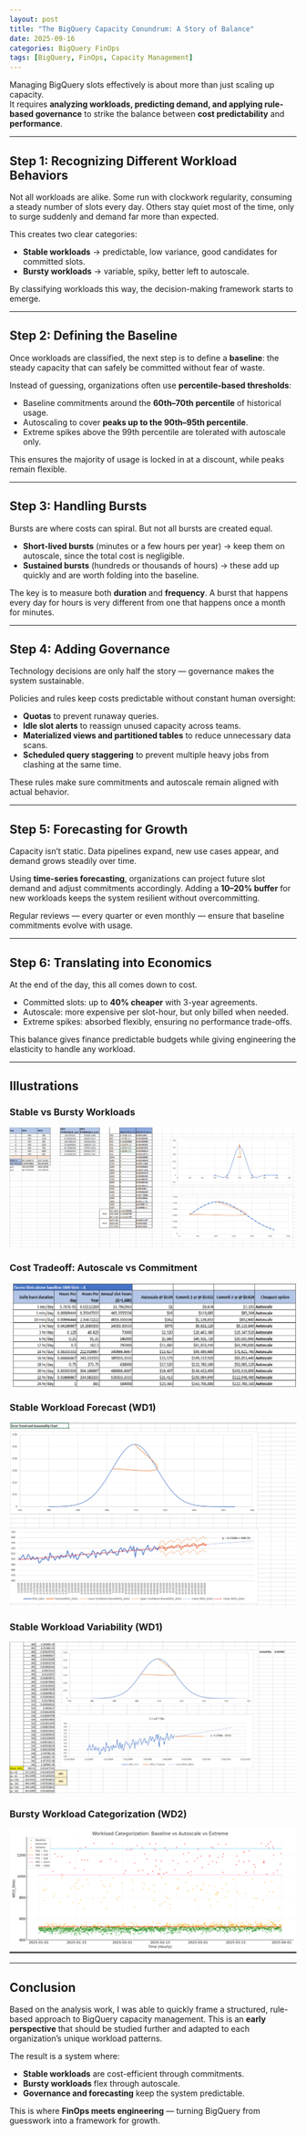 ```yaml
---
layout: post
title: "The BigQuery Capacity Conundrum: A Story of Balance"
date: 2025-09-16
categories: BigQuery FinOps
tags: [BigQuery, FinOps, Capacity Management]
---
```


Managing BigQuery slots effectively is about more than just scaling up capacity.  
It requires **analyzing workloads, predicting demand, and applying rule-based governance** to strike the balance between **cost predictability** and **performance**.

---

## Step 1: Recognizing Different Workload Behaviors
Not all workloads are alike. Some run with clockwork regularity, consuming a steady number of slots every day. Others stay quiet most of the time, only to surge suddenly and demand far more than expected.

This creates two clear categories:  
- **Stable workloads** → predictable, low variance, good candidates for committed slots.  
- **Bursty workloads** → variable, spiky, better left to autoscale.  

By classifying workloads this way, the decision-making framework starts to emerge.

---

## Step 2: Defining the Baseline
Once workloads are classified, the next step is to define a **baseline**: the steady capacity that can safely be committed without fear of waste.  

Instead of guessing, organizations often use **percentile-based thresholds**:  
- Baseline commitments around the **60th–70th percentile** of historical usage.  
- Autoscaling to cover **peaks up to the 90th–95th percentile**.  
- Extreme spikes above the 99th percentile are tolerated with autoscale only.  

This ensures the majority of usage is locked in at a discount, while peaks remain flexible.

---

## Step 3: Handling Bursts
Bursts are where costs can spiral. But not all bursts are created equal.  

- **Short-lived bursts** (minutes or a few hours per year) → keep them on autoscale, since the total cost is negligible.  
- **Sustained bursts** (hundreds or thousands of hours) → these add up quickly and are worth folding into the baseline.  

The key is to measure both **duration** and **frequency**. A burst that happens every day for hours is very different from one that happens once a month for minutes.

---

## Step 4: Adding Governance
Technology decisions are only half the story — governance makes the system sustainable.  

Policies and rules keep costs predictable without constant human oversight:  
- **Quotas** to prevent runaway queries.  
- **Idle slot alerts** to reassign unused capacity across teams.  
- **Materialized views and partitioned tables** to reduce unnecessary data scans.  
- **Scheduled query staggering** to prevent multiple heavy jobs from clashing at the same time.  

These rules make sure commitments and autoscale remain aligned with actual behavior.

---

## Step 5: Forecasting for Growth
Capacity isn’t static. Data pipelines expand, new use cases appear, and demand grows steadily over time.  

Using **time-series forecasting**, organizations can project future slot demand and adjust commitments accordingly. Adding a **10–20% buffer** for new workloads keeps the system resilient without overcommitting.  

Regular reviews — every quarter or even monthly — ensure that baseline commitments evolve with usage.

---

## Step 6: Translating into Economics
At the end of the day, this all comes down to cost.  

- Committed slots: up to **40% cheaper** with 3-year agreements.  
- Autoscale: more expensive per slot-hour, but only billed when needed.  
- Extreme spikes: absorbed flexibly, ensuring no performance trade-offs.  

This balance gives finance predictable budgets while giving engineering the elasticity to handle any workload.

---

## Illustrations

### Stable vs Bursty Workloads
![Stable vs Bursty Workloads](/images/bq/stable-vs-bursty.png)

### Cost Tradeoff: Autoscale vs Commitment
![Cost Tradeoff](/images/bq/autoscale-vs-commit.png)

### Stable Workload Forecast (WD1)
![Stable Workload Forecast](/images/bq/wd1-forecast.png)

### Stable Workload Variability (WD1)
![Stable Workload Variability](/images/bq/wd1-variability.png)

### Bursty Workload Categorization (WD2)
![Bursty Workload Categorization](/images/bq/wd2-categorization.png)

---

## Conclusion
Based on the analysis work, I was able to quickly frame a structured, rule-based approach to BigQuery capacity management. This is an **early perspective** that should be studied further and adapted to each organization’s unique workload patterns.

The result is a system where:  
- **Stable workloads** are cost-efficient through commitments.  
- **Bursty workloads** flex through autoscale.  
- **Governance and forecasting** keep the system predictable.  

This is where **FinOps meets engineering** — turning BigQuery from guesswork into a framework for growth.
